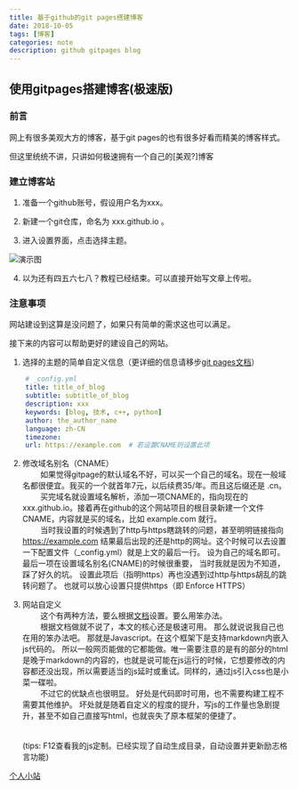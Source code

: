 ```yaml
---
title: 基于github的git pages搭建博客
date: 2018-10-05
tags: [博客]
categories: note
description: github gitpages blog
---
```

## 使用gitpages搭建博客(极速版)

### 前言
网上有很多美观大方的博客，基于git pages的也有很多好看而精美的博客样式。

但这里统统不讲，只讲如何极速拥有一个自己的[美观?]博客

### 建立博客站
1. 准备一个github账号，假设用户名为xxx。

2. 新建一个git仓库，命名为 xxx.github.io 。

3. 进入设置界面，点击选择主题。

![演示图][1]


4. 以为还有四五六七八？教程已经结束。可以直接开始写文章上传啦。

### 注意事项
网站建设到这算是没问题了，如果只有简单的需求这也可以满足。

接下来的内容可以帮助更好的建设自己的网站。

1. 选择的主题的简单自定义信息（更详细的信息请移步[git pages文档][2]）        
```yml
    # _config.yml
    title: title_of_blog
    subtitle: subtitle_of_blog
    description: xxx
    keywords: [blog, 技术, c++, python] 
    author: the_author_name
    language: zh-CN
    timezone:
    url: https://example.com  # 若设置CNAME则设置此项
``` 

2. 修改域名别名（CNAME）      
&emsp;&emsp;
  如果觉得gitpage的默认域名不好，可以买一个自己的域名。现在一般域名都很便宜。我买的一个就首年7元，以后续费35/年。而且这后缀还是 .cn。     
&emsp;&emsp;
  买完域名就设置域名解析，添加一项CNAME的，指向现在的 xxx.github.io。接着再在github的这个网站项目的根目录新建一个文件CNAME，内容就是买的域名，比如 example.com 就行。      
&emsp;&emsp;
  当时我设置的时候遇到了http与https瞎跳转的问题，甚至明明链接指向 https://example.com 结果最后出现的还是http的网址。这个时候可以去设置一下配置文件（_config.yml）就是上文的最后一行。
  设为自己的域名即可。
  最后一项在设置域名别名(CNAME)的时候很重要，
  当时我就是因为不知道，踩了好久的坑。
  设置此项后（指明https）再也没遇到过http与https胡乱的跳转问题了。
  也就可以放心设置只提供https（即 Enforce HTTPS）    


3. 网站自定义    
&emsp;&emsp;
这个有两种方法，要么根据[文档][3]设置。要么用笨办法。    
&emsp;&emsp;
根据文档做就不说了，本文的核心还是极速可用。
那么就说说我自己也在用的笨办法吧。
那就是Javascript。在这个框架下是支持markdown内嵌入js代码的。
所以一般网页能做的它都能做。唯一需要注意的是有的部分的html是晚于markdown的内容的，也就是说可能在js运行的时候，它想要修改的内容都还没出现，所以需要适当的js延时或重试。同样的，通过js引入css也是小菜一碟啦。    
&emsp;&emsp;
不过它的优缺点也很明显。
好处是代码即时可用，也不需要构建工程不需要其他维护。
坏处就是随着自定义的程度的提升，写js的工作量也急剧提升，甚至不如自己直接写html，也就丧失了原本框架的便捷了。       
&emsp;&emsp;    
&emsp;&emsp;    
(tips: F12查看我的js定制。已经实现了自动生成目录，自动设置并更新励志格言功能)



[个人小站][4]




[1]: https://xchens-1254410906.cos.ap-shanghai.myqcloud.com/assets/images/gitpages_choose_theme12345.png
[2]: https://help.github.com/categories/github-pages-basics/
[3]: https://jekyllrb.com/docs/
[4]: https://xchens.cn/



